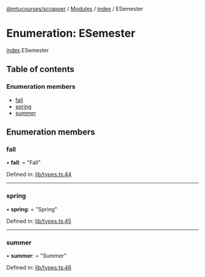[@mtucourses/scrapper](../README.md) / [Modules](../modules.md) / [index](../modules/index.md) / ESemester

# Enumeration: ESemester

[index](../modules/index.md).ESemester

## Table of contents

### Enumeration members

- [fall](index.esemester.md#fall)
- [spring](index.esemester.md#spring)
- [summer](index.esemester.md#summer)

## Enumeration members

### fall

• **fall**: = "Fall"

Defined in: [lib/types.ts:44](https://github.com/Michigan-Tech-Courses/scrapper/blob/0bef693/src/lib/types.ts#L44)

___

### spring

• **spring**: = "Spring"

Defined in: [lib/types.ts:45](https://github.com/Michigan-Tech-Courses/scrapper/blob/0bef693/src/lib/types.ts#L45)

___

### summer

• **summer**: = "Summer"

Defined in: [lib/types.ts:46](https://github.com/Michigan-Tech-Courses/scrapper/blob/0bef693/src/lib/types.ts#L46)
